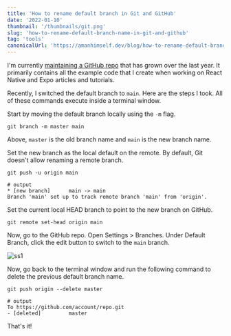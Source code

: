```yaml
---
title: 'How to rename default branch in Git and GitHub'
date: '2022-01-10'
thumbnail: '/thumbnails/git.png'
slug: 'how-to-rename-default-branch-name-in-git-and-github'
tag: 'tools'
canonicalUrl: 'https://amanhimself.dev/blog/how-to-rename-default-branch-name-in-git-and-github/'
---
```


I'm currently [maintaining a GitHub repo](https://github.com/amandeepmittal/react-native-examples) that has grown over the last year. It primarily contains all the example code that I create when working on React Native and Expo articles and tutorials.

Recently, I switched the default branch to `main`. Here are the steps I took. All of these commands execute inside a terminal window.

Start by moving the default branch locally using the `-m` flag.

```shell
git branch -m master main
```

Above, `master` is the old branch name and `main` is the new branch name.

Set the new branch as the local default on the remote. By default, Git doesn't allow renaming a remote branch.

```shell
git push -u origin main

# output
* [new branch]      main -> main
Branch 'main' set up to track remote branch 'main' from 'origin'.
```

Set the current local HEAD branch to point to the new branch on GitHub.

```shell
git remote set-head origin main
```

Now, go to the GitHub repo. Open Settings > Branches. Under Default Branch, click the edit button to switch to the `main` branch.

![ss1](https://i.imgur.com/T9Mm8g5.png)

Now, go back to the terminal window and run the following command to delete the previous default branch name.

```shell
git push origin --delete master

# output
To https://github.com/account/repo.git
- [deleted]         master
```

That's it!
